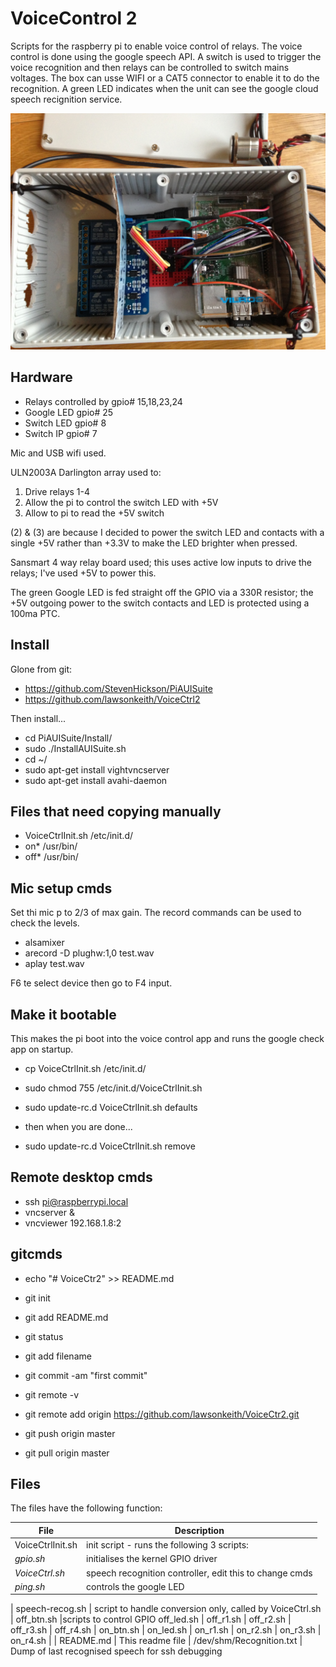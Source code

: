 VoiceControl 2
==============
Scripts for the raspberry pi to enable voice control of relays.  The
voice control is done using the google speech API.  A switch is used
to trigger the voice recognition and then relays can be controlled
to switch mains voltages.  The box can usse WIFI or a CAT5 connector
to enable it to do the recognition.  A green LED indicates when the unit
can see the google cloud speech recignition service.

![](https://github.com/lawsonkeith/VoiceCtr2/raw/master/photo.JPG)


Hardware
--------
* Relays controlled by	gpio# 15,18,23,24
* Google LED		gpio# 25
* Switch LED		gpio# 8
* Switch IP		gpio# 7

Mic and USB wifi used.

ULN2003A Darlington array used to:

1. Drive relays 1-4
2. Allow the pi to control the switch LED with +5V
3. Allow to pi to read the +5V switch

(2) & (3) are because I decided to power the switch LED and contacts with a single +5V rather than +3.3V to make the LED brighter when pressed.

Sansmart 4 way relay board used; this uses active low inputs to drive the relays; I've used +5V to power this.

The green Google LED is fed straight off the GPIO via a 330R resistor; the +5V outgoing power to the switch contacts and LED is protected using a 100ma PTC.


Install
-------
Glone from git:
* https://github.com/StevenHickson/PiAUISuite
* https://github.com/lawsonkeith/VoiceCtrl2

Then install...

* cd PiAUISuite/Install/
* sudo ./InstallAUISuite.sh
* cd ~/
* sudo apt-get install vightvncserver
* sudo apt-get install avahi-daemon


Files that need copying manually
-------------------------------

* VoiceCtrlInit.sh	/etc/init.d/
* on* /usr/bin/
* off* /usr/bin/


Mic setup cmds
-------------

Set thi mic p to 2/3 of max gain. The record commands can be used to check the levels.

* alsamixer
* arecord -D plughw:1,0 test.wav
* aplay test.wav

F6 te select device then go to F4 input.


Make it bootable
----------------
This makes the pi boot into the voice control app and runs the google check app on startup.

* cp VoiceCtrlInit.sh /etc/init.d/
* sudo chmod 755 /etc/init.d/VoiceCtrlInit.sh

* sudo update-rc.d VoiceCtrlInit.sh defaults
* then when you are done...
* sudo update-rc.d VoiceCtrlInit.sh remove


Remote desktop cmds
-------------------

* ssh pi@raspberrypi.local
* vncserver &
* vncviewer 192.168.1.8:2


gitcmds
-------

* echo "# VoiceCtr2" >> README.md
* git init
* git add README.md

* git status
* git add filename

* git commit -am "first commit"
* git remote -v
* git remote add origin https://github.com/lawsonkeith/VoiceCtr2.git
* git push origin master
* git pull origin master


Files
-----
The files have the following function:

File | Description
--- | ---
VoiceCtrlInit.sh | init script - runs the following 3 scripts:
*gpio.sh* | initialises the kernel GPIO driver
*VoiceCtrl.sh* | speech recognition controller, edit this to change cmds
*ping.sh* | controls the google LED
 | 
speech-recog.sh |	script to handle conversion only, called by VoiceCtrl.sh
 | 
off_btn.sh |scripts to control GPIO
off_led.sh |
off_r1.sh |
off_r2.sh |
off_r3.sh |
off_r4.sh |
on_btn.sh |
on_led.sh |
on_r1.sh |
on_r2.sh |
on_r3.sh |
on_r4.sh | 
 | 
README.md | This readme file
 | 
/dev/shm/Recognition.txt |	Dump of last recognised speech for ssh debugging

